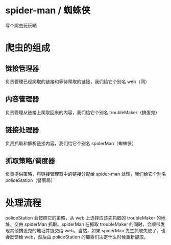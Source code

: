 # spider-man / 蜘蛛侠

写个爬虫玩玩嗮

# 爬虫的组成
## 链接管理器
负责管理已经爬取的链接和等待爬取的链接，我们给它个别名 web（网）
## 内容管理器
负责管理从链接上爬取回来的内容，我们给它个别名 troubleMaker（搞蛋鬼）
## 链接处理器
负责抓取和解析链接内容，我们给它个别名 spiderMan（蜘蛛侠）
## 抓取策略/调度器
负责提供策略，将链接管理器中的链接分配给 spider-man 处理，我们给它个别名 policeStation（警察局）
# 处理流程
policeStation 会按照它的策略，从 web 上选择应该先抓取的 troubleMaker 的地址，交由 spiderMan 抓取。spiderMan 在抓取 troubleMaker 的同时，会顺带发现其他搞蛋鬼的地址并提交给 web。当然，如果 spiderMan 先生抓取失败了，也会反馈给 web，然后由 policeStation 的蜀黍们决定什么时候重新抓取。

